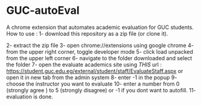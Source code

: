 # GUC-autoEval
A chrome extension that automates academic evaluation for GUC students.
How to use :
1- download this repository as a zip file (or clone it).    

2- extract the zip file
3- open chrome://extensions using google chrome
4- from the upper right corner, toggle developer mode
5- click load unpacked from the upper left corner
6- navigate to the folder downloaded and select the folder 
7- open the evaluate academics site using *THIS* url : https://student.guc.edu.eg/external/student/staff/EvaluateStaff.aspx
or open it in new tab from the admin system
8- enter -1 in the popup
9- choose the instructor you want to evaluate
10- enter a number from 0 (strongly agree ) to 5 (strongly disagree) or -1 if you dont want to autofill.
11- evaluation is done.
